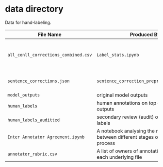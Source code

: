 # data directory

Data for hand-labeling.

File Name                       | Produced By    | Description
------------------------------- | -------------- | --------------------------------------------------------------------
`all_conll_corrections_combined.csv` | `Label_stats.ipynb` | A consolidated list of all the corrections that we will perform on the corpus
`sentence_corrections.json` | `sentence_correction_preprocessing.ipynb` | Final list of lines to be deleted from the corpus/submissions
`model_outputs` | original model outputs |
`human_labels` | human annotations on top of model outputs |
`human_labels_auditted` | secondary review (audit) of above human labels
`Inter Annotator Agreement.ipynb` | A notebook analysing the relations between different stages of the correction process
`annotator_rubric.csv` | A list of owners of annotations/audit of each underlying file
